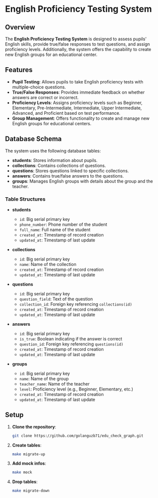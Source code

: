 # English Proficiency Testing System

## Overview

The **English Proficiency Testing System** is designed to assess pupils' English skills, provide true/false responses to
test questions, and assign proficiency levels. Additionally, the system offers the capability to create new English
groups for an educational center.

## Features

- **Pupil Testing**: Allows pupils to take English proficiency tests with multiple-choice questions.
- **True/False Responses**: Provides immediate feedback on whether answers are correct or incorrect.
- **Proficiency Levels**: Assigns proficiency levels such as Beginner, Elementary, Pre-Intermediate, Intermediate, Upper
  Intermediate, Advanced, and Proficient based on test performance.
- **Group Management**: Offers functionality to create and manage new English groups for educational centers.

## Database Schema

The system uses the following database tables:

- **students**: Stores information about pupils.
- **collections**: Contains collections of questions.
- **questions**: Stores questions linked to specific collections.
- **answers**: Contains true/false answers to the questions.
- **groups**: Manages English groups with details about the group and the teacher.

### Table Structures

- **students**
    - `id`: Big serial primary key
    - `phone_number`: Phone number of the student
    - `full_name`: Full name of the student
    - `created_at`: Timestamp of record creation
    - `updated_at`: Timestamp of last update

- **collections**
    - `id`: Big serial primary key
    - `name`: Name of the collection
    - `created_at`: Timestamp of record creation
    - `updated_at`: Timestamp of last update

- **questions**
    - `id`: Big serial primary key
    - `question_field`: Text of the question
    - `collection_id`: Foreign key referencing `collections(id)`
    - `created_at`: Timestamp of record creation
    - `updated_at`: Timestamp of last update

- **answers**
    - `id`: Big serial primary key
    - `is_true`: Boolean indicating if the answer is correct
    - `question_id`: Foreign key referencing `questions(id)`
    - `created_at`: Timestamp of record creation
    - `updated_at`: Timestamp of last update

- **groups**
    - `id`: Big serial primary key
    - `name`: Name of the group
    - `teacher_name`: Name of the teacher
    - `level`: Proficiency level (e.g., Beginner, Elementary, etc.)
    - `created_at`: Timestamp of record creation
    - `updated_at`: Timestamp of last update

## Setup

1. **Clone the repository**:
   ```bash
   git clone https://github.com/golanguzb71/edu_check_graph.git

2. **Create tables**:
   ```bash
   make migrate-up

3. **Add mock infos**:
   ```bash
   make mock
4. **Drop tables**:
   ```bash
   make migrate-down
